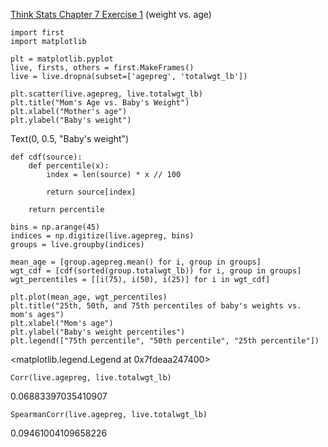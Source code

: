 [Think Stats Chapter 7 Exercise 1](http://greenteapress.com/thinkstats2/html/thinkstats2008.html#toc70) (weight vs. age)

```{python}
import first
import matplotlib

plt = matplotlib.pyplot
live, firsts, others = first.MakeFrames()
live = live.dropna(subset=['agepreg', 'totalwgt_lb'])
```

```{python}
plt.scatter(live.agepreg, live.totalwgt_lb)
plt.title("Mom's Age vs. Baby's Weight")
plt.xlabel("Mother's age")
plt.ylabel("Baby's weight")
```

Text(0, 0.5, "Baby's weight")

```{python}
def cdf(source):
    def percentile(x):
        index = len(source) * x // 100

        return source[index]

    return percentile

bins = np.arange(45)
indices = np.digitize(live.agepreg, bins)
groups = live.groupby(indices)

mean_age = [group.agepreg.mean() for i, group in groups]
wgt_cdf = [cdf(sorted(group.totalwgt_lb)) for i, group in groups]
wgt_percentiles = [[i(75), i(50), i(25)] for i in wgt_cdf]

plt.plot(mean_age, wgt_percentiles)
plt.title("25th, 50th, and 75th percentiles of baby's weights vs. mom's ages")
plt.xlabel("Mom's age")
plt.ylabel("Baby's weight percentiles")
plt.legend(["75th percentile", "50th percentile", "25th percentile"])
```

<matplotlib.legend.Legend at 0x7fdeaa247400>

```{python}
Corr(live.agepreg, live.totalwgt_lb)
```

0.06883397035410907

```{python}
SpearmanCorr(live.agepreg, live.totalwgt_lb)
```

0.09461004109658226